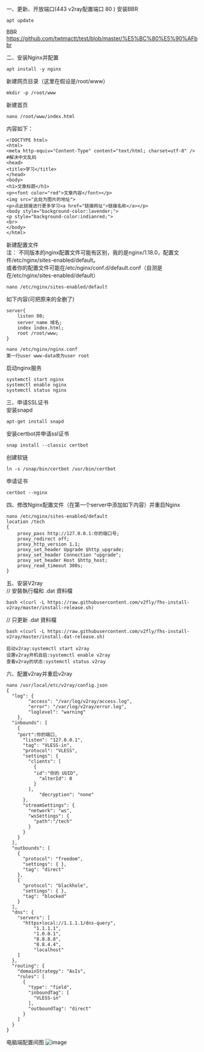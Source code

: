 一、更新、开放端口(443  v2ray配置端口 80 ) 安装BBR  
```
apt update
```

BBR      https://github.com/twtmactt/test/blob/master/%E5%BC%80%E5%90%AFbbr  

二、安装Nginx并配置  
```
apt install -y nginx
```

新建网页目录（这里在假设是/root/www）  
```
mkdir -p /root/www
```

新建首页  
```
nano /root/www/index.html
```
内容如下：  
```
<!DOCTYPE html>
<html>
<meta http-equiv="Content-Type" content="text/html; charset=utf-8" /> #解决中文乱码
<head>
<title>学习</title>
</head>
<body>
<h1>文章标题</h1>
<p><font color="red">文章内容</font></p>
<img src="此处为图片的地址">
<p>点此链接进行更多学习<a href="链接网址">链接名称</a></p>
<body style="background-color:lavender;">
<p style="background-color:indianred;">
<br>
</body>
</html>
```

新建配置文件  
注： 不同版本的nginx配置文件可能有区别，我的是nginx/1.18.0，配置文件/etc/nginx/sites-enabled/default。  
或者你的配置文件可能在/etc/nginx/conf.d/default.conf（自测是在/etc/nginx/sites-enabled/default）  
```
nano /etc/nginx/sites-enabled/default
```
如下内容(可把原来的全删了)  
```
server{
    listen 80;
    server_name 域名;
    index index.html;
    root /root/www;
}
```
```
nano /etc/nginx/nginx.conf
第一行user www-data改为user root
```

启动nginx服务  
```
systemctl start nginx
systemctl enable nginx
systemctl status nginx
```

三、申请SSL证书  
安装snapd  
```
apt-get install snapd
```

安装certbot并申请ssl证书
```
snap install --classic certbot
```

创建软链
```
ln -s /snap/bin/certbot /usr/bin/certbot
```

申请证书
```
certbot --nginx
```

四、修改Nginx配置文件（在第一个server中添加如下内容）并重启Nginx
```
nano /etc/nginx/sites-enabled/default
location /tech
{
    proxy_pass http://127.0.0.1:你的端口号;
    proxy_redirect off;
    proxy_http_version 1.1;
    proxy_set_header Upgrade $http_upgrade;
    proxy_set_header Connection "upgrade";
    proxy_set_header Host $http_host;
    proxy_read_timeout 300s;
}
```

五、安装V2ray  
// 安裝執行檔和 .dat 資料檔  
```
bash <(curl -L https://raw.githubusercontent.com/v2fly/fhs-install-v2ray/master/install-release.sh)
```

// 只更新 .dat 資料檔  
```
bash <(curl -L https://raw.githubusercontent.com/v2fly/fhs-install-v2ray/master/install-dat-release.sh)
```
```
启动v2ray:systemctl start v2ray
设置v2ray开机自启:systemctl enable v2ray
查看v2ray的状态:systemctl status v2ray
```

六、配置v2ray并重启v2ray  
```
nano /usr/local/etc/v2ray/config.json
{
  "log": {
        "access": "/var/log/v2ray/access.log",
        "error": "/var/log/v2ray/error.log",
        "loglevel": "warning"
    },
  "inbounds": [
    {
    "port":你的端口,
      "listen": "127.0.0.1",
      "tag": "VLESS-in",
      "protocol": "VLESS",
      "settings": {
        "clients": [
          {
          "id":"你的 UUID",
            "alterId": 0
          }
        ],
            "decryption": "none"
      },
      "streamSettings": {
        "network": "ws",
        "wsSettings": {
          "path":"/tech" 
        }
      }
    }
  ],
  "outbounds": [
    {
      "protocol": "freedom",
      "settings": { },
      "tag": "direct"
    },
    {
      "protocol": "blackhole",
      "settings": { },
      "tag": "blocked"
    }
  ],
  "dns": {
    "servers": [
      "https+local://1.1.1.1/dns-query",
          "1.1.1.1",
          "1.0.0.1",
          "8.8.8.8",
          "8.8.4.4",
          "localhost"
    ]
  },
  "routing": {
    "domainStrategy": "AsIs",
    "rules": [
      {
        "type": "field",
        "inboundTag": [
          "VLESS-in"
        ],
        "outboundTag": "direct"
      }
    ]
  }
}
```

电脑端配置间图
![image](https://photoself.eu.org/images/2022/08/23/1111.png)

